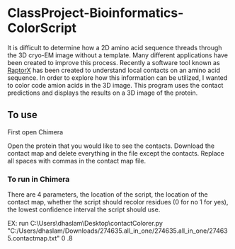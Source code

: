 # ClassProject-Bioinformatics-ColorScript

It is difficult to determine how a 2D amino acid sequence threads through the 3D cryo-EM image without a template. Many different applications have been created to improve this process. Recently a software tool known as [RaptorX](http://raptorx.uchicago.edu/) has been created to understand local contacts on an amino acid sequence. In order to explore how this information can be utilized, I wanted to color code amion acids in the 3D image. This program uses the contact predictions and displays the results on a 3D image of the protein. 

## To use

First open Chimera

Open the protein that you would like to see the contacts.
Download the contact map and delete everything in the file except the contacts.
Replace all spaces with commas in the contact map file.

### To run in Chimera

There are 4 parameters, the location of the script, the location of the contact map, whether the script should recolor 
residues (0 for no 1 for yes), the lowest confidence interval the script should use.

EX: run C:\Users\dhaslam\Desktop\contactColorer.py "C:/Users/dhaslam/Downloads/274635.all_in_one/274635.all_in_one/274635.contactmap.txt" 0 .8
